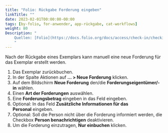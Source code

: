 ```yaml
---
title: "Folio: Rückgabe Forderung eingeben"
linkTitle: ""
date: 2023-02-01T00:00:00-00:00
tags: [by-folio, for-anwender, app-rückgabe, cat-workflows]
weight: 80
Description: "
    Quellen: [Folio](https://docs.folio.org/docs/access/check-in/checkin/#creating-a-new-feefine) & [GBV](https://info.gbv.de/pages/viewpage.action?pageId=843317323)
    "
---
```


Nach der Rückgabe eines Exemplars kann manuell eine neue Forderung für das Exemplar erstellt werden.

1.  Das Exemplar zurückbuchen.
2.  In der Spalte Aktionen auf **... > Neue Forderung** klicken.
3.  Auf dem Bildschirm **Neue Forderung** den/die **Forderungseigentümer/-in** wählen.
4.  Einen **Art der Forderungen** auswählen.
5.  Eine **Forderungsbetrag** eingeben in das Feld eingeben.
6.  Optional: In das Feld **Zusätzliche Informationen für das Personal** eingeben.
7.  Optional: Soll die Person nicht über die Forderung informiert werden, die Checkbox **Person benachrichtigen** deaktivieren.
8.  Um die Forderung einzutragen, **Nur einbuchen** klicken.
